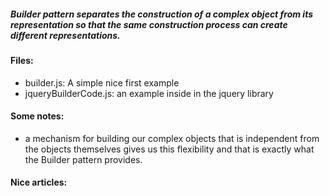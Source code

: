 ##### Builder pattern separates the construction of a complex object from its representation so that the same construction process can create different representations.

#### Files:
+ builder.js: A simple nice first example
+ jqueryBuilderCode.js: an example inside in the jquery library

#### Some notes:
+ a mechanism for building our complex objects that is independent from the objects themselves gives us this flexibility and that is exactly what the Builder pattern provides.

#### Nice articles:

